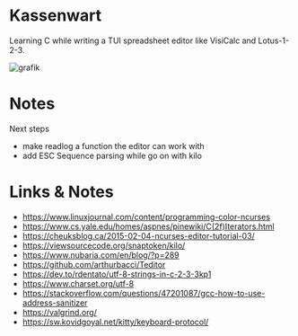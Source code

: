 # Kassenwart
Learning C while writing a TUI spreadsheet editor like VisiCalc and Lotus-1-2-3.

![grafik](https://github.com/ztiromoritz/kassenwart/assets/1903581/d68f0461-27d4-4b92-b83d-46282eb12889)

# Notes
Next steps
 * make readlog a function the editor can work with
 * add ESC Sequence parsing while go on with kilo

# Links & Notes
 * https://www.linuxjournal.com/content/programming-color-ncurses
 * https://www.cs.yale.edu/homes/aspnes/pinewiki/C(2f)Iterators.html
 * https://cheuksblog.ca/2015-02-04-ncurses-editor-tutorial-03/
 * https://viewsourcecode.org/snaptoken/kilo/
 * https://www.nubaria.com/en/blog/?p=289
 * https://github.com/arthurbacci/Teditor
 * https://dev.to/rdentato/utf-8-strings-in-c-2-3-3kp1
 * https://www.charset.org/utf-8
 * https://stackoverflow.com/questions/47201087/gcc-how-to-use-address-sanitizer
 * https://valgrind.org/
 * https://sw.kovidgoyal.net/kitty/keyboard-protocol/
